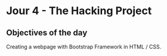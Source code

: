 # Jour 4 - The Hacking Project

## Objectives of the day

Creating a webpage with Bootstrap Framework in HTML / CSS. 
